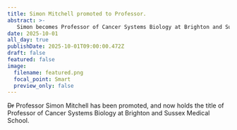 ```yaml
---
title: Simon Mitchell promoted to Professor.
abstract: >-
   Simon becomes Professor of Cancer Systems Biology at Brighton and Sussex Medical School.
date: 2025-10-01
all_day: true
publishDate: 2025-10-01T09:00:00.472Z
draft: false
featured: false
image:
  filename: featured.png
  focal_point: Smart
  preview_only: false
---
```

~~Dr~~ Professor Simon Mitchell has been promoted, and now holds the title of Professor of Cancer Systems Biology at Brighton and Sussex Medical School.
